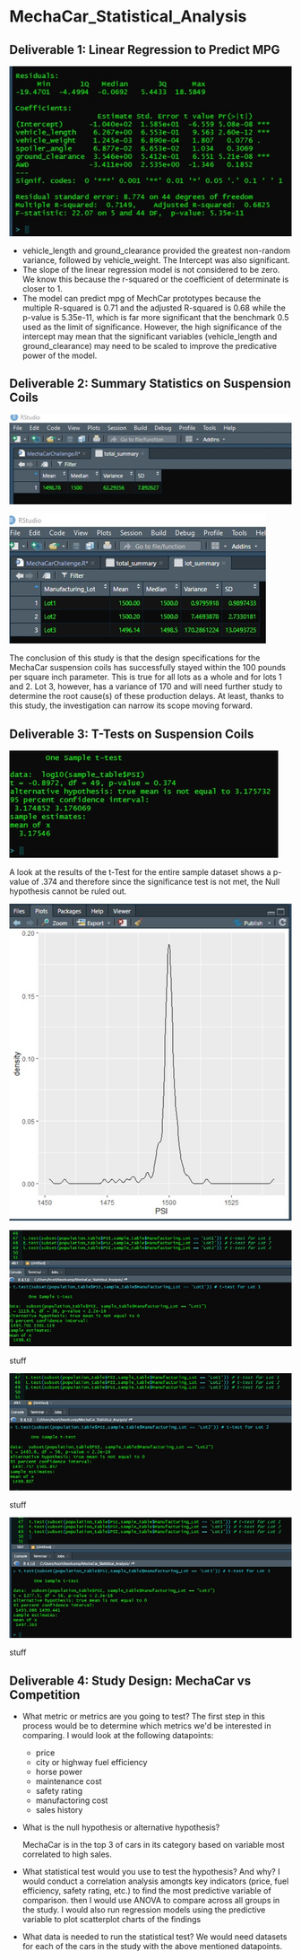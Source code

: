 # MechaCar_Statistical_Analysis

## Deliverable 1: Linear Regression to Predict MPG

![lm](https://github.com/cortesh/MechaCar_Statistical_Analysis/blob/main/multilinear_regression.jpg)

* vehicle_length and ground_clearance provided the greatest non-random variance, followed by vehicle_weight.  The Intercept was also significant.
* The slope of the linear regression model is not considered to be zero.  We know this because the r-squared or the coefficient of determinate is closer to 1.
* The model can predict mpg of MechCar prototypes because the multiple R-squared is 0.71 and the adjusted R-squared is 0.68 while the p-value is 5.35e-11, which is far more significant that the benchmark 0.5 used as the limit of significance.  However, the high significance of the intercept may mean that the significant variables (vehicle_length and ground_clearance) may need to be scaled to improve the predicative power of the model.

## Deliverable 2: Summary Statistics on Suspension Coils

![total_summary](https://github.com/cortesh/MechaCar_Statistical_Analysis/blob/main/total_summary.jpg)

![lot_summary](https://github.com/cortesh/MechaCar_Statistical_Analysis/blob/main/lot_summary.jpg)

The conclusion of this study is that the design specifications for the MechaCar suspension coils has successfully stayed within the 100 pounds per square inch parameter. This is true for all lots as a whole and for lots 1 and 2.  Lot 3, however, has a variance of 170 and will need further study to determine the root cause(s) of these production delays.  At least, thanks to this study, the investigation can narrow its scope moving forward. 

## Deliverable 3: T-Tests on Suspension Coils

![one_sample_t-Test](https://github.com/cortesh/MechaCar_Statistical_Analysis/blob/main/one_sample_t-Test.jpg)

A look at the results of the t-Test for the entire sample dataset shows a p-value of .374 and therefore since the significance test is not met, the Null hypothesis cannot be ruled out.

![normal_distribution_population](https://github.com/cortesh/MechaCar_Statistical_Analysis/blob/main/normal_distribution_population.jpg)




![one_sample_t-Test1](https://github.com/cortesh/MechaCar_Statistical_Analysis/blob/main/one_sample_t-Test_lot1.jpg)

stuff

![one_sample_t-Test2](https://github.com/cortesh/MechaCar_Statistical_Analysis/blob/main/one_sample_t-Test_lot2.jpg)

stuff

![one_sample_t-Test3](https://github.com/cortesh/MechaCar_Statistical_Analysis/blob/main/one_sample_t-Test_lot3.jpg)


stuff

## Deliverable 4: Study Design: MechaCar vs Competition

* What metric or metrics are you going to test?
The first step in this process would be to determine which metrics we'd be interested in comparing. I would look at the following datapoints:
    * price
    * city or highway fuel efficiency 
    * horse power 
    * maintenance cost 
    * safety rating
    * manufactoring cost
    * sales history

* What is the null hypothesis or alternative hypothesis?

    MechaCar is in the top 3 of cars in its category based on variable most correlated to high sales.

* What statistical test would you use to test the hypothesis? And why?
I would conduct a correlation analysis amongts key indicators (price, fuel efficiency, safety rating, etc.) to find the most predictive variable of comparison.
then I would use ANOVA to compare across all groups in the study.  I would also run regression models using the predictive variable to plot scatterplot charts of the findings

* What data is needed to run the statistical test?
We would need datasets for each of the cars in the study with the above mentioned datapoints.
